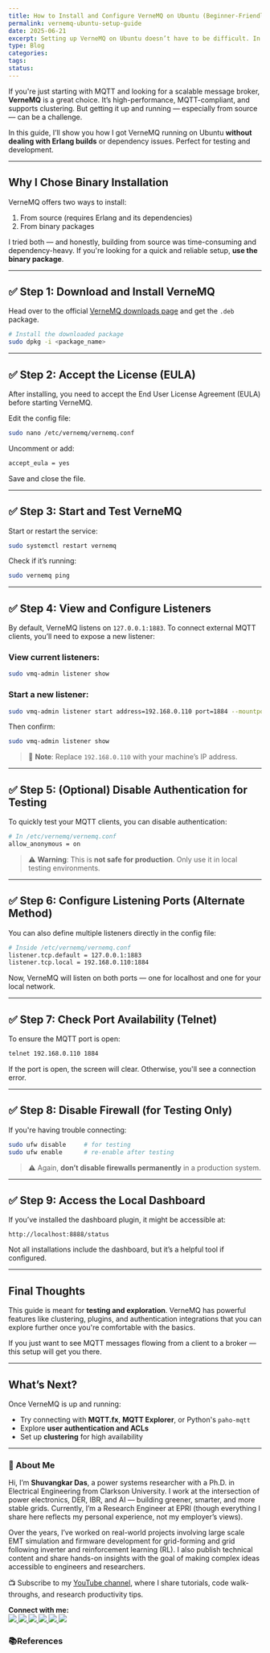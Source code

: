 ```yaml
---
title: How to Install and Configure VerneMQ on Ubuntu (Beginner-Friendly Guide)
permalink: vernemq-ubuntu-setup-guide
date: 2025-06-21
excerpt: Setting up VerneMQ on Ubuntu doesn’t have to be difficult. In this beginner-friendly guide, I’ll walk you through the easiest way to install, configure, and run VerneMQ without the hassle of building from source. Whether you're testing MQTT clients or exploring message brokers, this quickstart guide has you covered.
type: Blog
categories: 
tags: 
status:
---
```

If you're just starting with MQTT and looking for a scalable message broker, **VerneMQ** is a great choice. It’s high-performance, MQTT-compliant, and supports clustering. But getting it up and running — especially from source — can be a challenge.

In this guide, I’ll show you how I got VerneMQ running on Ubuntu **without dealing with Erlang builds** or dependency issues. Perfect for testing and development.

---
## Why I Chose Binary Installation
VerneMQ offers two ways to install:

1. From source (requires Erlang and its dependencies)
2. From binary packages

I tried both — and honestly, building from source was time-consuming and dependency-heavy. If you're looking for a quick and reliable setup, **use the binary package**.

---

## ✅ Step 1: Download and Install VerneMQ

Head over to the official [VerneMQ downloads page](https://vernemq.com/downloads/) and get the `.deb` package.

```bash
# Install the downloaded package
sudo dpkg -i <package_name>
```

---

## ✅ Step 2: Accept the License (EULA)

After installing, you need to accept the End User License Agreement (EULA) before starting VerneMQ.

Edit the config file:

```bash
sudo nano /etc/vernemq/vernemq.conf
```

Uncomment or add:

```bash
accept_eula = yes
```

Save and close the file.

---

## ✅ Step 3: Start and Test VerneMQ

Start or restart the service:

```bash
sudo systemctl restart vernemq
```

Check if it’s running:

```bash
sudo vernemq ping
```

---

## ✅ Step 4: View and Configure Listeners

By default, VerneMQ listens on `127.0.0.1:1883`. To connect external MQTT clients, you’ll need to expose a new listener:

### View current listeners:

```bash
sudo vmq-admin listener show
```

### Start a new listener:

```bash
sudo vmq-admin listener start address=192.168.0.110 port=1884 --mountpoint /test --nr_of_acceptors=10 --max_connections=1000
```

Then confirm:

```bash
sudo vmq-admin listener show
```

> 🛑 **Note**: Replace `192.168.0.110` with your machine’s IP address.

---

## ✅ Step 5: (Optional) Disable Authentication for Testing

To quickly test your MQTT clients, you can disable authentication:

```bash
# In /etc/vernemq/vernemq.conf
allow_anonymous = on
```

> ⚠️ **Warning**: This is **not safe for production**. Only use it in local testing environments.

---

## ✅ Step 6: Configure Listening Ports (Alternate Method)

You can also define multiple listeners directly in the config file:

```bash
# Inside /etc/vernemq/vernemq.conf
listener.tcp.default = 127.0.0.1:1883
listener.tcp.local = 192.168.0.110:1884
```

Now, VerneMQ will listen on both ports — one for localhost and one for your local network.

---

## ✅ Step 7: Check Port Availability (Telnet)

To ensure the MQTT port is open:

```bash
telnet 192.168.0.110 1884
```

If the port is open, the screen will clear. Otherwise, you'll see a connection error.

---

## ✅ Step 8: Disable Firewall (for Testing Only)

If you're having trouble connecting:

```bash
sudo ufw disable     # for testing
sudo ufw enable      # re-enable after testing
```

> ⚠️ Again, **don’t disable firewalls permanently** in a production system.

---

## ✅ Step 9: Access the Local Dashboard

If you’ve installed the dashboard plugin, it might be accessible at:

```
http://localhost:8888/status
```

Not all installations include the dashboard, but it’s a helpful tool if configured.

---

## Final Thoughts

This guide is meant for **testing and exploration**. VerneMQ has powerful features like clustering, plugins, and authentication integrations that you can explore further once you're comfortable with the basics.

If you just want to see MQTT messages flowing from a client to a broker — this setup will get you there.

---

## What’s Next?

Once VerneMQ is up and running:
- Try connecting with **MQTT.fx**, **MQTT Explorer**, or Python's `paho-mqtt`
- Explore **user authentication and ACLs**
- Set up **clustering** for high availability


---
### 👋 About Me
Hi, I’m **Shuvangkar Das**, a power systems researcher with a Ph.D. in Electrical Engineering from Clarkson University. I work at the intersection of power electronics, DER, IBR, and AI — building greener, smarter, and more stable grids. Currently, I’m a Research Engineer at EPRI (though everything I share here reflects my personal experience, not my employer’s views).

Over the years, I’ve worked on real-world projects involving large scale EMT simulation and firmware development for  grid-forming and grid following inverter and reinforcement learning (RL). I also publish technical content and share hands-on insights with the goal of making complex ideas accessible to engineers and researchers.

📺 Subscribe to my [YouTube channel](https://www.youtube.com/@ShuvangkarDas), where I share tutorials, code walk-throughs, and research productivity tips.

<p><strong>Connect with me:<br></strong>
<a href="https://www.youtube.com/@ShuvangkarDas" target="_blank">
    <img src="https://img.shields.io/badge/YouTube-Subscribe-red?style=for-the-badge&logo=youtube">
  </a>
  <a href="https://www.linkedin.com/in/ShuvangkarDas" target="_blank">
    <img src="https://img.shields.io/badge/LinkedIn-Connect-blue?style=for-the-badge&logo=linkedin">
  </a>
  <a href="https://newsletter.shuvangkardas.com" target="_blank">
    <img src="https://img.shields.io/badge/Newsletter-Subscribe-blue?style=for-the-badge">
  </a>
  <a href="https://twitter.com/shuvangkar_das" target="_blank">
    <img src="https://img.shields.io/badge/Twitter-Follow-blue?style=for-the-badge&logo=twitter">
  </a>
  
  <a href="https://github.com/shuvangkardas" target="_blank">
    <img src="https://img.shields.io/badge/GitHub-Follow-black?style=for-the-badge&logo=github">
  </a>
  <a href="https://blog.shuvangkardas.com" target="_blank">
    <img src="https://img.shields.io/badge/Blog-Read-blueviolet?style=for-the-badge">
  </a>
  
</p>

### 📚References




